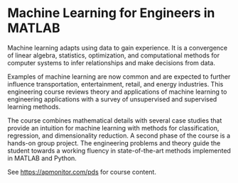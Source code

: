 # Machine Learning for Engineers in MATLAB

Machine learning adapts using data to gain experience. It is a convergence of linear algebra, statistics, optimization, and computational methods for computer systems to infer relationships and make decisions from data.

Examples of machine learning are now common and are expected to further influence transportation, entertainment, retail, and energy industries. This engineering course reviews theory and applications of machine learning to engineering applications with a survey of unsupervised and supervised learning methods.

The course combines mathematical details with several case studies that provide an intuition for machine learning with methods for classification, regression, and dimensionality reduction. A second phase of the course is a hands-on group project. The engineering problems and theory guide the student towards a working fluency in state-of-the-art methods implemented in MATLAB and Python.

See https://apmonitor.com/pds for course content.
